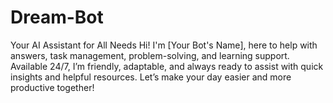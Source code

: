 # Dream-Bot
Your AI Assistant for All Needs  Hi! I'm [Your Bot's Name], here to help with answers, task management, problem-solving, and learning support. Available 24/7, I’m friendly, adaptable, and always ready to assist with quick insights and helpful resources. Let’s make your day easier and more productive together!
